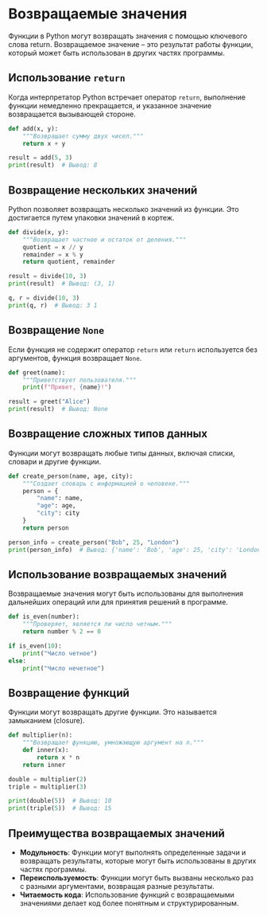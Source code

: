 # Возвращаемые значения
Функции в Python могут возвращать значения с помощью ключевого слова return. Возвращаемое значение – это результат работы функции, который может быть использован в других частях программы.

## Использование `return`
Когда интерпретатор Python встречает оператор `return`, выполнение функции немедленно прекращается, и указанное значение возвращается вызывающей стороне.

```Python
def add(x, y):
    """Возвращает сумму двух чисел."""
    return x + y

result = add(5, 3)
print(result)  # Вывод: 8
```
## Возвращение нескольких значений
Python позволяет возвращать несколько значений из функции. Это достигается путем упаковки значений в кортеж.

```Python
def divide(x, y):
    """Возвращает частное и остаток от деления."""
    quotient = x // y
    remainder = x % y
    return quotient, remainder

result = divide(10, 3)
print(result)  # Вывод: (3, 1)

q, r = divide(10, 3)
print(q, r)  # Вывод: 3 1
```
## Возвращение `None`
Если функция не содержит оператор `return` или `return` используется без аргументов, функция возвращает `None`.

```Python
def greet(name):
    """Приветствует пользователя."""
    print(f"Привет, {name}!")

result = greet("Alice")
print(result)  # Вывод: None
```
## Возвращение сложных типов данных
Функции могут возвращать любые типы данных, включая списки, словари и другие функции.

```Python
def create_person(name, age, city):
    """Создает словарь с информацией о человеке."""
    person = {
        "name": name,
        "age": age,
        "city": city
    }
    return person

person_info = create_person("Bob", 25, "London")
print(person_info)  # Вывод: {'name': 'Bob', 'age': 25, 'city': 'London'}
```
## Использование возвращаемых значений
Возвращаемые значения могут быть использованы для выполнения дальнейших операций или для принятия решений в программе.

```Python
def is_even(number):
    """Проверяет, является ли число четным."""
    return number % 2 == 0

if is_even(10):
    print("Число четное")
else:
    print("Число нечетное")
```
## Возвращение функций
Функции могут возвращать другие функции. Это называется замыканием (closure).

```Python
def multiplier(n):
    """Возвращает функцию, умножающую аргумент на n."""
    def inner(x):
        return x * n
    return inner

double = multiplier(2)
triple = multiplier(3)

print(double(5))  # Вывод: 10
print(triple(5))  # Вывод: 15
```
## Преимущества возвращаемых значений
- **Модульность**: Функции могут выполнять определенные задачи и возвращать результаты, которые могут быть использованы в других частях программы.
- **Переиспользуемость**: Функции могут быть вызваны несколько раз с разными аргументами, возвращая разные результаты.
- **Читаемость кода**: Использование функций с возвращаемыми значениями делает код более понятным и структурированным.